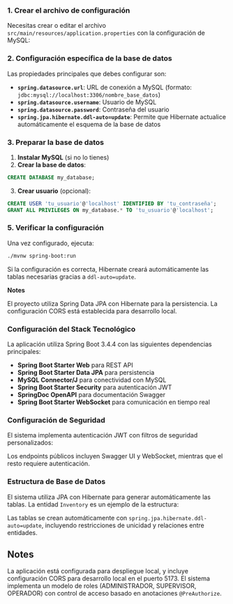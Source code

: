 ### 1. Crear el archivo de configuración

Necesitas crear o editar el archivo `src/main/resources/application.properties` con la configuración de MySQL:

### 2. Configuración específica de la base de datos

Las propiedades principales que debes configurar son:

- **`spring.datasource.url`**: URL de conexión a MySQL (formato: `jdbc:mysql://localhost:3306/nombre_base_datos`)
- **`spring.datasource.username`**: Usuario de MySQL
- **`spring.datasource.password`**: Contraseña del usuario
- **`spring.jpa.hibernate.ddl-auto=update`**: Permite que Hibernate actualice automáticamente el esquema de la base de datos

### 3. Preparar la base de datos

1. **Instalar MySQL** (si no lo tienes)
2. **Crear la base de datos**:
```sql
CREATE DATABASE my_database;
```
3. **Crear usuario** (opcional):
```sql
CREATE USER 'tu_usuario'@'localhost' IDENTIFIED BY 'tu_contraseña';
GRANT ALL PRIVILEGES ON my_database.* TO 'tu_usuario'@'localhost';
```

### 5. Verificar la configuración

Una vez configurado, ejecuta:
```bash
./mvnw spring-boot:run
```

Si la configuración es correcta, Hibernate creará automáticamente las tablas necesarias gracias a `ddl-auto=update`.

**Notes**

El proyecto utiliza Spring Data JPA con Hibernate para la persistencia. La configuración CORS está establecida para desarrollo local.

### Configuración del Stack Tecnológico

La aplicación utiliza Spring Boot 3.4.4 con las siguientes dependencias principales:

- **Spring Boot Starter Web** para REST API
- **Spring Boot Starter Data JPA** para persistencia
- **MySQL Connector/J** para conectividad con MySQL
- **Spring Boot Starter Security** para autenticación JWT
- **SpringDoc OpenAPI** para documentación Swagger
- **Spring Boot Starter WebSocket** para comunicación en tiempo real

### Configuración de Seguridad

El sistema implementa autenticación JWT con filtros de seguridad personalizados:

Los endpoints públicos incluyen Swagger UI y WebSocket, mientras que el resto requiere autenticación.

### Estructura de Base de Datos

El sistema utiliza JPA con Hibernate para generar automáticamente las tablas. La entidad `Inventory` es un ejemplo de la estructura:

Las tablas se crean automáticamente con `spring.jpa.hibernate.ddl-auto=update`, incluyendo restricciones de unicidad y relaciones entre entidades.

## Notes

La aplicación está configurada para despliegue local, y incluye configuración CORS para desarrollo local en el puerto 5173. El sistema implementa un modelo de roles (ADMINISTRADOR, SUPERVISOR, OPERADOR) con control de acceso basado en anotaciones `@PreAuthorize`.